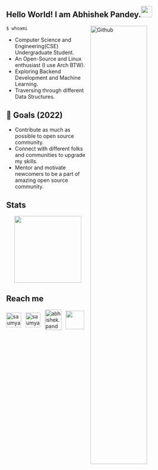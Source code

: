## Hello World! I am Abhishek Pandey.<img src="https://raw.githubusercontent.com/iampavangandhi/iampavangandhi/master/gifs/Hi.gif" width="30px">

<!--
**abhishak3/abhishak3** is a ✨ _special_ ✨ repository because its `README.md` (this file) appears on your GitHub profile.

Here are some ideas to get you started:

-->

<img width="55%" align="right" alt="Github" src="https://user-images.githubusercontent.com/48678280/88862734-4903af80-d201-11ea-968b-9c939d88a37c.gif" />
  
```bash
$ whoami
```

- Computer Science and Engineering(CSE) Undergraduate Student.
- An Open-Source and Linux enthusiast (I use Arch BTW).
- Exploring Backend Development and Machine Learning.
- Traversing through different Data Structures.

## 🎯 Goals (2022)
- Contribute as much as possible to open source community.
- Connect with different folks and communities to upgrade my skills.
- Mentor and motivate newcomers to be a part of amazing open source community.

## Stats
<div align="center">
<img height="180em" src="https://github-profile-summary-cards.vercel.app/api/cards/profile-details?username=abhishak3&theme=dracula" />
<!--
<img height="180em" src="https://github-profile-summary-cards.vercel.app/api/cards/repos-per-language?username=abhishak3&theme=dracula"  />
<img height="180em" src="https://github-profile-summary-cards.vercel.app/api/cards/most-commit-language?username=abhishak3&theme=dracula"  />
<img height="180em" src="https://github-profile-summary-cards.vercel.app/api/cards/stats?username=abhishak3&theme=dracula"/>
<img height="180em" src="https://github-profile-summary-cards.vercel.app/api/cards/productive-time?username=abhishak3&theme=dracula" />
-->
</div>

## Reach me
<p align="left">
<a href="https://twitter.com/ShakeAbhi420" target="blank"><img align="center" src="https://raw.githubusercontent.com/rahuldkjain/github-profile-readme-generator/master/src/images/icons/Social/twitter.svg" alt="saumya1singh" height="40" width="40" /></a> &nbsp;
<a href="https://www.linkedin.com/in/abhishak3/" target="blank"><img align="center" src="https://upload.wikimedia.org/wikipedia/commons/thumb/8/81/LinkedIn_icon.svg/640px-LinkedIn_icon.svg.png" alt="saumya1singh" height="40" width="40" /></a> &nbsp;
<a href="mailto:abhishek.pandey.3237@gmail.com" target="blank"><img align="center" src="https://upload.wikimedia.org/wikipedia/commons/7/7e/Gmail_icon_%282020%29.svg" alt="abhishek.pandey.3237" height="55" width="45" /></a> &nbsp;
<a href="https://www.discordapp.com/users/683248288509591612" target="blank"><img align="center" src="https://img.icons8.com/color/48/000000/discord-logo.png" height="50" width="50" /></a> &nbsp;
